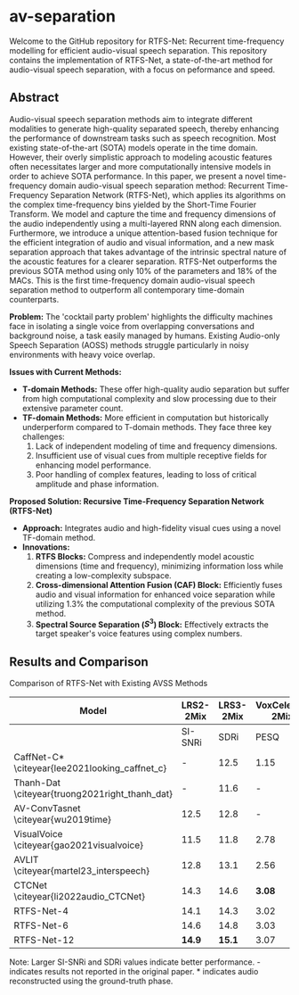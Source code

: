 # av-separation

Welcome to the GitHub repository for RTFS-Net: Recurrent time-frequency modelling for efficient audio-visual speech separation. This repository contains the implementation of RTFS-Net, a state-of-the-art method for audio-visual speech separation, with a focus on peformance and speed. 

## Abstract

Audio-visual speech separation methods aim to integrate different modalities to generate high-quality separated speech, thereby enhancing the performance of downstream tasks such as speech recognition. Most existing state-of-the-art (SOTA) models operate in the time domain. However, their overly simplistic approach to modeling acoustic features often necessitates larger and more computationally intensive models in order to achieve SOTA performance. In this paper, we present a novel time-frequency domain audio-visual speech separation method: Recurrent Time-Frequency Separation Network (RTFS-Net), which applies its algorithms on the complex time-frequency bins yielded by the Short-Time Fourier Transform. We model and capture the time and frequency dimensions of the audio independently using a multi-layered RNN along each dimension. Furthermore, we introduce a unique attention-based fusion technique for the efficient integration of audio and visual information, and a new mask separation approach that takes advantage of the intrinsic spectral nature of the acoustic features for a clearer separation. RTFS-Net outperforms the previous SOTA method using only 10\% of the parameters and 18\% of the MACs. This is the first time-frequency domain audio-visual speech separation method to outperform all contemporary time-domain counterparts.

**Problem:** The 'cocktail party problem' highlights the difficulty machines face in isolating a single voice from overlapping conversations and background noise, a task easily managed by humans. Existing Audio-only Speech Separation (AOSS) methods struggle particularly in noisy environments with heavy voice overlap.

**Issues with Current Methods:** 
- **T-domain Methods:** These offer high-quality audio separation but suffer from high computational complexity and slow processing due to their extensive parameter count.
- **TF-domain Methods:** More efficient in computation but historically underperform compared to T-domain methods. They face three key challenges:
  1. Lack of independent modeling of time and frequency dimensions.
  2. Insufficient use of visual cues from multiple receptive fields for enhancing model performance.
  3. Poor handling of complex features, leading to loss of critical amplitude and phase information.

**Proposed Solution: Recursive Time-Frequency Separation Network (RTFS-Net)**
- **Approach:** Integrates audio and high-fidelity visual cues using a novel TF-domain method.
- **Innovations:**
  1. **RTFS Blocks:** Compress and independently model acoustic dimensions (time and frequency), minimizing information loss while creating a low-complexity subspace.
  2. **Cross-dimensional Attention Fusion (CAF) Block:** Efficiently fuses audio and visual information for enhanced voice separation while utilizing 1.3% the computational complexity of the previous SOTA method.
  3. **Spectral Source Separation ($S^3$) Block:** Effectively extracts the target speaker's voice features using complex numbers.
 
## Results and Comparison

Comparison of RTFS-Net with Existing AVSS Methods

| Model                                         | LRS2-2Mix                | LRS3-2Mix               | VoxCeleb2-2Mix          | Params | MACs | Time  |
|-----------------------------------------------|--------------------------|-------------------------|-------------------------|--------|------|-------|
|                                               | SI-SNRi | SDRi | PESQ   | SI-SNRi | SDRi | PESQ  | SI-SNRi | SDRi | PESQ  | (M)    | (G)  | (ms)  |
| CaffNet-C\* \citeyear{lee2021looking_caffnet_c} | -      | 12.5 | 1.15   | -      | 12.3 | -     | -      | -    | -     | -      | -    | -     |
| Thanh-Dat \citeyear{truong2021right_thanh_dat} | -      | 11.6 | -      | -      | -    | -     | -      | -    | -     | -      | -    | -     |
| AV-ConvTasnet \citeyear{wu2019time}           | 12.5   | 12.8 | -      | 11.2   | 11.7 | -     | 9.2    | 9.8  | -     | 16.5   | -    | 60.3  |
| VisualVoice \citeyear{gao2021visualvoice}     | 11.5   | 11.8 | 2.78   | 9.9    | 10.3 | -     | 9.3    | 10.2 | -     | 77.8   | -    | 130.2 |
| AVLIT \citeyear{martel23_interspeech}         | 12.8   | 13.1 | 2.56   | 13.5   | 13.6 | 2.78  | 9.4    | 9.9  | 2.23  | 5.8    | 36.4 | **53.4**  |
| CTCNet \citeyear{li2022audio_CTCNet}          | 14.3   | 14.6 | **3.08**| 17.4   | 17.5 | 3.24  | 11.9   | 13.1 | **3.00** | 7.0    | 167.2| 122.7 |
| RTFS-Net-4                                    | 14.1   | 14.3 | 3.02   | 15.5   | 15.6 | 3.08  | 11.5   | 12.4 | 2.94  | **0.7**| **21.9**| 57.8  |
| RTFS-Net-6                                    | 14.6   | 14.8 | 3.03   | 16.9   | 17.1 | 3.12  | 11.8   | 12.8 | 2.97  | **0.7**| 30.5 | 64.7  |
| RTFS-Net-12                                   | **14.9**| **15.1**| 3.07| **17.5**| **17.6**| **3.25**| **12.4**| **13.6**| **3.00**| **0.7**| 56.4 | 109.9 |

Note: Larger SI-SNRi and SDRi values indicate better performance. - indicates results not reported in the original paper. * indicates audio reconstructed using the ground-truth phase.
